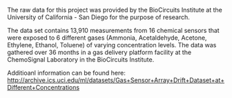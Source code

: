 The raw data for this project was provided by the BioCircuits Institute at the University of California - San Diego for the purpose of research.

The data set contains 13,910 measurements from 16 chemical sensors that were exposed to 6 different gases (Ammonia, Acetaldehyde, Acetone, Ethylene, Ethanol, Toluene) of varying concentration levels. The data was gathered over 36 months in a gas delivery platform facility at the ChemoSignal Laboratory in the BioCircuits Institute.

Additioanl information can be found here: http://archive.ics.uci.edu/ml/datasets/Gas+Sensor+Array+Drift+Dataset+at+Different+Concentrations
